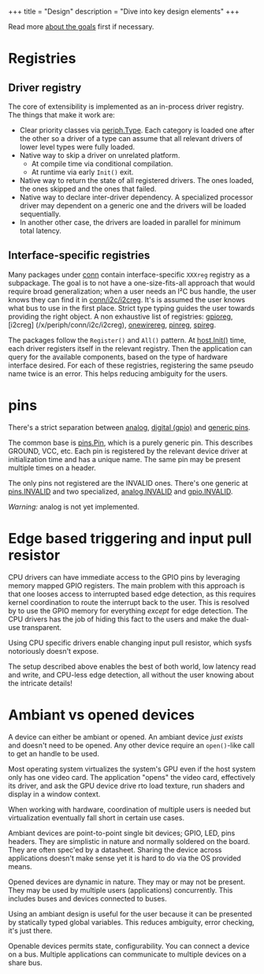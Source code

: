 +++
title = "Design"
description = "Dive into key design elements"
+++


Read more [about the goals](../goals/) first if necessary.


# Registries

## Driver registry

The core of extensibility is implemented as an in-process driver registry. The
things that make it work are:

- Clear priority classes via [periph.Type](/x/periph#Type). Each category is
  loaded one after the other so a driver of a type can assume that all relevant
  drivers of lower level types were fully loaded.
- Native way to skip a driver on unrelated platform.
  - At compile time via conditional compilation.
  - At runtime via early `Init()` exit.
- Native way to return the state of all registered drivers. The ones loaded, the
  ones skipped and the ones that failed.
- Native way to declare inter-driver dependency. A specialized
  processor driver may dependent on a generic one and the drivers will be loaded
  sequentially.
- In another other case, the drivers are loaded in parallel for minimum total
  latency.


## Interface-specific registries

Many packages under [conn](/x/periph/conn) contain interface-specific `XXXreg`
registry as a subpackage. The goal is to not have a one-size-fits-all approach
that would require broad generalization; when a user needs an I²C bus handle,
the user knows they can find it in [conn/i2c/i2creg](/x/periph/conn/i2c/i2creg).
It's is assumed the user knows what bus to use in the first place. Strict type
typing guides the user towards providing the right object. A non exhaustive list
of registries: [gpioreg](/x/periph/conn/gpio/gpioreg), [i2creg]
(/x/periph/conn/i2c/i2creg), [onewirereg](/x/periph/conn/onewire/onewirereg),
[pinreg](/x/periph/conn/pin/pinreg), [spireg](/x/periph/conn/spi/spireg).

The packages follow the `Register()` and `All()` pattern. At
[host.Init()](/x/periph/host#Init) time, each driver registers itself in the
relevant registry. Then the application can query for the available components,
based on the type of hardware interface desired. For each of these registries,
registering the same pseudo name twice is an error. This helps reducing
ambiguity for the users.


# pins

There's a strict separation between
[analog](/x/periph/experimental/conn/analog#PinIO), [digital
(gpio)](/x/periph/conn/gpio#PinIO) and [generic pins](/x/periph/conn/pins#Pin).

The common base is [pins.Pin](/x/periph/conn/pins#Pin), which is a purely
generic pin. This describes GROUND, VCC, etc. Each pin is registered by the
relevant device driver at initialization time and has a unique name. The same
pin may be present multiple times on a header.

The only pins not registered are the INVALID ones. There's one generic at
[pins.INVALID](/x/periph/conn/pins#INVALID) and two specialized,
[analog.INVALID](/x/periph/experimental/conn/analog#INVALID) and
[gpio.INVALID](/x/periph/conn/gpio#INVALID).

*Warning:* analog is not yet implemented.


# Edge based triggering and input pull resistor

CPU drivers can have immediate access to the GPIO pins by leveraging memory
mapped GPIO registers. The main problem with this approach is that one looses
access to interrupted based edge detection, as this requires kernel coordination
to route the interrupt back to the user. This is resolved by to use the GPIO
memory for everything _except_ for edge detection. The CPU drivers has the job
of hiding this fact to the users and make the dual-use transparent.

Using CPU specific drivers enable changing input pull resistor, which sysfs
notoriously doesn't expose.

The setup described above enables the best of both world, low latency read and
write, and CPU-less edge detection, all without the user knowing about the
intricate details!


# Ambiant vs opened devices

A device can either be ambiant or opened. An ambiant device _just exists_ and
doesn't need to be opened. Any other device require an `open()`-like call to get
an handle to be used.

Most operating system virtualizes the system's GPU even if the host system only
has one video card. The application "opens" the video card, effectively its
driver, and ask the GPU device drive rto load texture, run shaders and display
in a window context.

When working with hardware, coordination of multiple users is needed but
virtualization eventually fall short in certain use cases.

Ambiant devices are point-to-point single bit devices; GPIO, LED, pins headers.
They are simplistic in nature and normally soldered on the board. They are often
spec'ed by a datasheet. Sharing the device across applications doesn't make
sense yet it is hard to do via the OS provided means.

Opened devices are dynamic in nature. They may or may not be present. They may
be used by multiple users (applications) concurrently. This includes buses and
devices connected to buses.

Using an ambiant design is useful for the user because it can be presented by
statically typed global variables. This reduces ambiguity, error checking, it's
just there.

Openable devices permits state, configurability. You can connect a device on a
bus. Multiple applications can communicate to multiple devices on a share bus.
